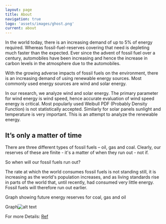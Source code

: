 ```yaml
---
layout: page
title: About
navigation: true
logo: 'assets/images/ghost.png'
current: about
---
```


In the world today, there is an increasing demand of up to 5% of energy required. Whereas fossil-fuel-reserves covering that need is depleting much faster than the expected. 
Ever since the advent of fossil fuel over a century, automobiles have been increasing and hence the increase in carbon levels in the atmosphere due to the automobiles.

With the growing adverse impacts of fossil fuels on the environment, there is an increasing demand of using renewable energy sources. Most commonly used energy sources are wind and solar energy.

In our research, we analyze wind and solar energy.  The primary parameter for wind energy is wind speed, hence accurate evaluation of wind speed energy is critical.  Most popularly used Weibull PDF (Probably Density Function) is not statistically accepted. Similarly for solar panels sunlight and temperature is very important.  This is an attempt to analyze the renewable energy.




## It’s only a matter of time
There are three different types of fossil fuels – oil, gas and coal. Clearly, our reserves of these are finite - it's a matter of when they run out - not if.

So when will our fossil fuels run out?

The rate at which the world consumes fossil fuels is not standing still, it is increasing as the world's population increases, and as living standards rise in parts of the world that, until recently, had consumed very little energy.  Fossil fuels will therefore run out earlier.      

Graph showing future energy reserves for coal, gas and oil

Graph![alt text](https://github.com/vittalsiddaiah/AnalysisAndVisualizationOfRenewableEnergy/tree/master/assets/images/end-of-fossil-fuels-graph.jpg?raw=true)


For more Details:
[Ref](https://www.ecotricity.co.uk/our-green-energy/energy-independence/the-end-of-fossil-fuels) 
